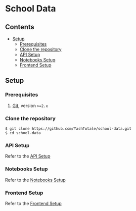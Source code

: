 # School Data <!-- omit in toc -->

## Contents <!-- omit in toc -->

- [Setup](#setup)
  - [Prerequisites](#prerequisites)
  - [Clone the repository](#clone-the-repository)
  - [API Setup](#api-setup)
  - [Notebooks Setup](#notebooks-setup)
  - [Frontend Setup](#frontend-setup)

## Setup

### Prerequisites

1. [Git](https://git-scm.com/), version `>=2.x`

### Clone the repository

```shell
$ git clone https://github.com/YashTotale/school-data.git
$ cd school-data
```

### API Setup

Refer to the [API Setup](/api/README.md#setup)

### Notebooks Setup

Refer to the [Notebooks Setup](/notebooks/README.md#setup)

### Frontend Setup

Refer to the [Frontend Setup](/front-end/README.md#setup)
